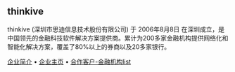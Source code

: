 ## thinkive
thinkive (深圳市思迪信息技术股份有限公司) 于 2006年8月8日 在深圳成立，是中国领先的金融科技软件解决方案提供商。累计为200多家金融机构提供网络化和智能化解决方案，覆盖了80%以上的券商以及20多家银行。

[企业简介](http://www.thinkive.com/main/we/company_intro/index.html) &bull;  [企业主页](http://www.thinkive.com/main/index/index.html) &bull;  [合作客户-金融机构list](http://www.thinkive.com/main/we/joint_customer/index.html)

